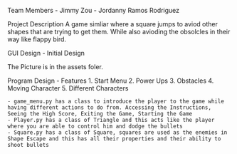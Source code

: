 Team Members
    - Jimmy Zou
    - Jordanny Ramos Rodriguez

Project Description
    A game simliar where a square jumps to aviod other shapes that are trying to get them. While also avioding the obsolcles in their way like flappy bird.
    
GUI Design - Initial Design

The Picture is in the assets foler.

Program Design - Features
    1. Start Menu
    2. Power Ups
    3. Obstacles
    4. Moving Character
    5. Different Characters

    - game_menu.py has a class to introduce the player to the game while having different actions to do from. Accessing the Instructions, Seeing the High Score, Exiting the Game, Starting the Game
    - Player.py has a class of Triangle and this acts like the player where you are able to control him and dodge the bullets
    - Square.py has a class of Square, squares are used as the enemies in Shape Escape and this has all their properties and their ability to shoot bullets
